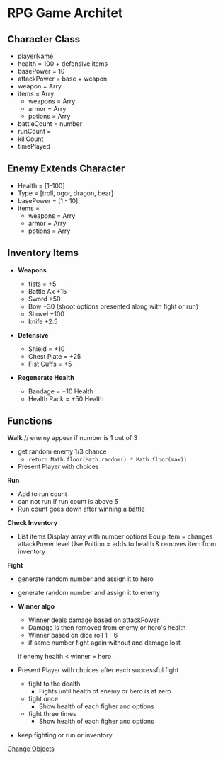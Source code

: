 # RPG Game Architet

## Character Class

- playerName
- health = 100 + defensive items
- basePower = 10
- attackPower = base + weapon
- weapon = Arry
- items = Arry
  - weapons = Arry
  - armor = Arry
  - potions = Arry
- battleCount = number
- runCount =
- killCount
- timePlayed

## Enemy Extends Character

- Health = [1-100]
- Type = [troll, ogor, dragon, bear]
- basePower = [1 - 10]
- items =
  - weapons = Arry
  - armor = Arry
  - potions = Arry

## Inventory Items

- **Weapons**

  - fists = +5
  - Battle Ax +15
  - Sword +50
  - Bow +30 (shoot options presented along with fight or run)
  - Shovel +100
  - knife +2.5

- **Defensive**

  - Shield = +10
  - Chest Plate = +25
  - Fist Cuffs = +5

- **Regenerate Health**

  - Bandage = +10 Health
  - Health Pack = +50 Health

## Functions

**Walk**
// enemy appear if number is 1 out of 3

- get random enemy 1/3 chance
  - `return Math.floor(Math.random() * Math.floor(max))`
- Present Player with choices

**Run**

- Add to run count
- can not run if run count is above 5
- Run count goes down after winning a battle

**Check Inventory**

- List items
  Display array with number options
  Equip item = changes attackPower level
  Use Poition = adds to health & removes item from inventory

**Fight**

- generate random number and assign it to hero
- generate random number and assign it to enemy

- **Winner algo**

  - Winner deals damage based on attackPower
  - Damage is then removed from enemy or hero's health
  - Winner based on dice roll 1 - 6
  - if same number fight again without and damage lost

  if enemy health < winner = hero

- Present Player with choices after each successful fight

  - fight to the dealth
    - Fights until health of enemy or hero is at zero
  - fight once
    - Show health of each figher and options
  - fight three times
    - Show health of each figher and options

- keep fighting or run or inventory

[Change Objects](https://stackoverflow.com/questions/4689856/how-to-change-value-of-object-which-is-inside-an-array-using-javascript-or-jquer)
